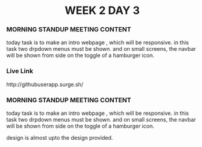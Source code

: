 <!-- **************************** Morning Standup meeting content  ************************************** -->
<h1 align="center">WEEK 2 DAY 3</h1>

<h3>MORNING STANDUP MEETING CONTENT</h3>
today task is to make an intro webpage , which will be responsive.
in this task two drpdown menus must be shown.
and on small screens, the navbar will be shown from side on the toggle of a hamburger icon.

<!-- **************************** Live Link of assignment  ************************************** -->
<h3> Live Link</h3>
http://githubuserapp.surge.sh/

<!-- **************************** Evening Standup meeting content  ************************************** -->

<h3>MORNING STANDUP MEETING CONTENT</h3>
today task is to make an intro webpage , which will be responsive.
in this task two drpdown menus must be shown.
and on small screens, the navbar will be shown from side on the toggle of a hamburger icon.

design is almost upto the design provided.

